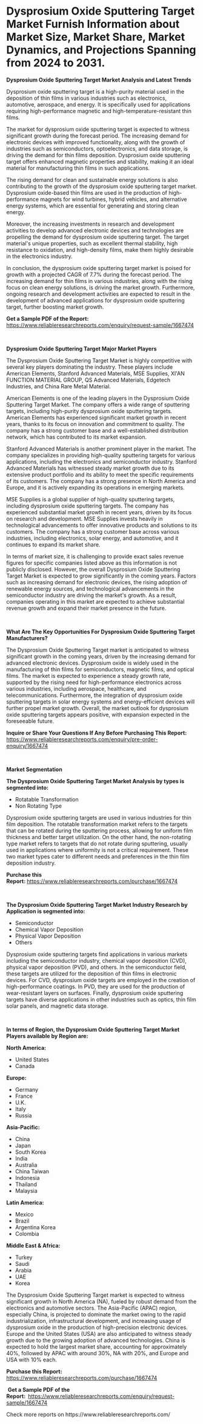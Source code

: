 <p><h1>Dysprosium Oxide Sputtering Target Market Furnish Information about Market Size, Market Share, Market Dynamics, and Projections Spanning from 2024 to 2031.</h1></p><p><strong>Dysprosium Oxide Sputtering Target Market Analysis and Latest Trends</strong></p>
<p><p>Dysprosium oxide sputtering target is a high-purity material used in the deposition of thin films in various industries such as electronics, automotive, aerospace, and energy. It is specifically used for applications requiring high-performance magnetic and high-temperature-resistant thin films.</p><p>The market for dysprosium oxide sputtering target is expected to witness significant growth during the forecast period. The increasing demand for electronic devices with improved functionality, along with the growth of industries such as semiconductors, optoelectronics, and data storage, is driving the demand for thin films deposition. Dysprosium oxide sputtering target offers enhanced magnetic properties and stability, making it an ideal material for manufacturing thin films in such applications.</p><p>The rising demand for clean and sustainable energy solutions is also contributing to the growth of the dysprosium oxide sputtering target market. Dysprosium oxide-based thin films are used in the production of high-performance magnets for wind turbines, hybrid vehicles, and alternative energy systems, which are essential for generating and storing clean energy.</p><p>Moreover, the increasing investments in research and development activities to develop advanced electronic devices and technologies are propelling the demand for dysprosium oxide sputtering target. The target material's unique properties, such as excellent thermal stability, high resistance to oxidation, and high-density films, make them highly desirable in the electronics industry.</p><p>In conclusion, the dysprosium oxide sputtering target market is poised for growth with a projected CAGR of 7.7% during the forecast period. The increasing demand for thin films in various industries, along with the rising focus on clean energy solutions, is driving the market growth. Furthermore, ongoing research and development activities are expected to result in the development of advanced applications for dysprosium oxide sputtering target, further boosting market growth.</p></p>
<p><strong>Get a Sample PDF of the Report:&nbsp;</strong> <a href="https://www.reliableresearchreports.com/enquiry/request-sample/1667474">https://www.reliableresearchreports.com/enquiry/request-sample/1667474</a></p>
<p>&nbsp;</p>
<p><strong>Dysprosium Oxide Sputtering Target Major Market Players</strong></p>
<p><p>The Dysprosium Oxide Sputtering Target Market is highly competitive with several key players dominating the industry. These players include American Elements, Stanford Advanced Materials, MSE Supplies, XI'AN FUNCTION MATERIAL GROUP, QS Advanced Materials, Edgetech Industries, and China Rare Metal Material.</p><p>American Elements is one of the leading players in the Dysprosium Oxide Sputtering Target Market. The company offers a wide range of sputtering targets, including high-purity dysprosium oxide sputtering targets. American Elements has experienced significant market growth in recent years, thanks to its focus on innovation and commitment to quality. The company has a strong customer base and a well-established distribution network, which has contributed to its market expansion.</p><p>Stanford Advanced Materials is another prominent player in the market. The company specializes in providing high-quality sputtering targets for various applications, including the electronics and semiconductor industry. Stanford Advanced Materials has witnessed steady market growth due to its extensive product portfolio and its ability to meet the specific requirements of its customers. The company has a strong presence in North America and Europe, and it is actively expanding its operations in emerging markets.</p><p>MSE Supplies is a global supplier of high-quality sputtering targets, including dysprosium oxide sputtering targets. The company has experienced substantial market growth in recent years, driven by its focus on research and development. MSE Supplies invests heavily in technological advancements to offer innovative products and solutions to its customers. The company has a strong customer base across various industries, including electronics, solar energy, and automotive, and it continues to expand its market share.</p><p>In terms of market size, it is challenging to provide exact sales revenue figures for specific companies listed above as this information is not publicly disclosed. However, the overall Dysprosium Oxide Sputtering Target Market is expected to grow significantly in the coming years. Factors such as increasing demand for electronic devices, the rising adoption of renewable energy sources, and technological advancements in the semiconductor industry are driving the market's growth. As a result, companies operating in this market are expected to achieve substantial revenue growth and expand their market presence in the future.</p></p>
<p>&nbsp;</p>
<p><strong>What Are The Key Opportunities For Dysprosium Oxide Sputtering Target Manufacturers?</strong></p>
<p><p>The Dysprosium Oxide Sputtering Target market is anticipated to witness significant growth in the coming years, driven by the increasing demand for advanced electronic devices. Dysprosium oxide is widely used in the manufacturing of thin films for semiconductors, magnetic films, and optical films. The market is expected to experience a steady growth rate, supported by the rising need for high-performance electronics across various industries, including aerospace, healthcare, and telecommunications. Furthermore, the integration of dysprosium oxide sputtering targets in solar energy systems and energy-efficient devices will further propel market growth. Overall, the market outlook for dysprosium oxide sputtering targets appears positive, with expansion expected in the foreseeable future.</p></p>
<p><strong>Inquire or Share Your Questions If Any Before Purchasing This Report:</strong> <a href="https://www.reliableresearchreports.com/enquiry/pre-order-enquiry/1667474">https://www.reliableresearchreports.com/enquiry/pre-order-enquiry/1667474</a></p>
<p>&nbsp;</p>
<p><strong>Market Segmentation</strong></p>
<p><strong>The Dysprosium Oxide Sputtering Target Market Analysis by types is segmented into:</strong></p>
<p><ul><li>Rotatable Transformation</li><li>Non Rotating Type</li></ul></p>
<p><p>Dysprosium oxide sputtering targets are used in various industries for thin film deposition. The rotatable transformation market refers to the targets that can be rotated during the sputtering process, allowing for uniform film thickness and better target utilization. On the other hand, the non-rotating type market refers to targets that do not rotate during sputtering, usually used in applications where uniformity is not a critical requirement. These two market types cater to different needs and preferences in the thin film deposition industry.</p></p>
<p><strong>Purchase this Report:&nbsp;</strong><a href="https://www.reliableresearchreports.com/purchase/1667474">https://www.reliableresearchreports.com/purchase/1667474</a></p>
<p>&nbsp;</p>
<p><strong>The Dysprosium Oxide Sputtering Target Market Industry Research by Application is segmented into:</strong></p>
<p><ul><li>Semiconductor</li><li>Chemical Vapor Deposition</li><li>Physical Vapor Deposition</li><li>Others</li></ul></p>
<p><p>Dysprosium oxide sputtering targets find applications in various markets including the semiconductor industry, chemical vapor deposition (CVD), physical vapor deposition (PVD), and others. In the semiconductor field, these targets are utilized for the deposition of thin films in electronic devices. For CVD, dysprosium oxide targets are employed in the creation of high-performance coatings. In PVD, they are used for the production of wear-resistant layers on surfaces. Finally, dysprosium oxide sputtering targets have diverse applications in other industries such as optics, thin film solar panels, and magnetic data storage.</p></p>
<p>&nbsp;</p>
<p><strong>In terms of Region, the Dysprosium Oxide Sputtering Target Market Players available by Region are:</strong></p>
<p>
    <p> <strong> North America: </strong>
        <ul>
            <li>United States</li>
            <li>Canada</li>
        </ul>
        </p> 
    <p> <strong> Europe: </strong>
        <ul>
            <li>Germany</li>
            <li>France</li>
            <li>U.K.</li>
            <li>Italy</li>
            <li>Russia</li>
        </ul>
        </p> 
    <p> <strong> Asia-Pacific: </strong>
        <ul>
            <li>China</li>
            <li>Japan</li>
            <li>South Korea</li>
            <li>India</li>
            <li>Australia</li>
            <li>China Taiwan</li>
            <li>Indonesia</li>
            <li>Thailand</li>
            <li>Malaysia</li>
        </ul>
        </p> 
    <p> <strong> Latin America: </strong>
        <ul>
            <li>Mexico</li>
            <li>Brazil</li>
            <li>Argentina Korea</li>
            <li>Colombia</li>
        </ul>
        </p> 
    <p> <strong> Middle East & Africa: </strong>
        <ul>
            <li>Turkey</li>
            <li>Saudi</li>
            <li>Arabia</li>
            <li>UAE</li>
            <li>Korea</li>
        </ul>
    </p>
    </p>
<p><p>The Dysprosium Oxide Sputtering Target market is expected to witness significant growth in North America (NA), fueled by robust demand from the electronics and automotive sectors. The Asia-Pacific (APAC) region, especially China, is projected to dominate the market owing to the rapid industrialization, infrastructural development, and increasing usage of dysprosium oxide in the production of high-precision electronic devices. Europe and the United States (USA) are also anticipated to witness steady growth due to the growing adoption of advanced technologies. China is expected to hold the largest market share, accounting for approximately 40%, followed by APAC with around 30%, NA with 20%, and Europe and USA with 10% each.</p></p>
<p><strong>Purchase this Report: </strong><a href="https://www.reliableresearchreports.com/purchase/1667474">https://www.reliableresearchreports.com/purchase/1667474</a></p>
<p>&nbsp;<strong>Get a Sample PDF of the Report:&nbsp;&nbsp;</strong><a href="https://www.reliableresearchreports.com/enquiry/request-sample/1667474">https://www.reliableresearchreports.com/enquiry/request-sample/1667474</a></p>
<p><strong></strong></p>
<p>Check more reports on https://www.reliableresearchreports.com/</p>